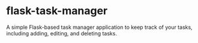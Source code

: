 # flask-task-manager
A simple Flask-based task manager application to keep track of your tasks, including adding, editing, and deleting tasks.
